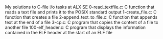 My solutions to C-file i/o tasks at ALX SE
0-read_textfile.c: C function that reads a text file and prints it to the POSIX standard output
1-create_file.c: C function that creates a file
2-append_text_to_file.c: C function that appends text at the end of a file
3-cp.c: C program that copies the content of a file to another file
100-elf_header.c: C program that displays the information contained in the ELF header at the start of an ELF file
